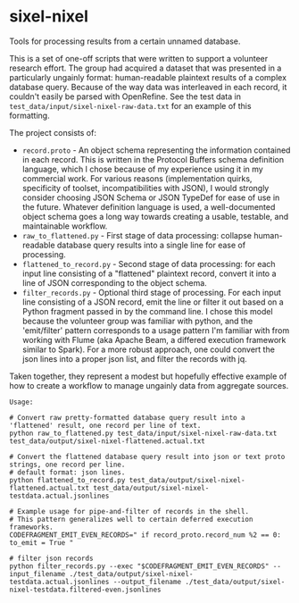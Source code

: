 # sixel-nixel
Tools for processing results from a certain unnamed database.

This is a set of one-off scripts that were written to support a volunteer research effort. The group had acquired a dataset that was presented in a particularly ungainly format: human-readable plaintext results of a complex database query. Because of the way data was interleaved in each record, it couldn't easily be parsed with OpenRefine. See the test data in `test_data/input/sixel-nixel-raw-data.txt` for an example of this formatting.

The project consists of:
- `record.proto` - An object schema representing the information contained in each record. This is written in the Protocol Buffers schema definition language, which I chose because of my experience using it in my commercial work. For various reasons (implementation quirks, specificity of toolset, incompatibilities with JSON), I would strongly consider choosing JSON Schema or JSON TypeDef for ease of use in the future. Whatever definition language is used, a well-documented object schema goes a long way towards creating a usable, testable, and maintainable workflow.
- `raw_to_flattened.py` - First stage of data processing: collapse human-readable database query results into a single line for ease of processing.
- `flattened_to_record.py` - Second stage of data processing: for each input line consisting of a "flattened" plaintext record, convert it into a line of JSON corresponding to the object schema.
- `filter_records.py` - Optional third stage of processing. For each input line consisting of a JSON record, emit the line or filter it out based on a Python fragment passed in by the command line. I chose this model because the volunteer group was familiar with python, and the 'emit/filter' pattern corresponds to a usage pattern I'm familiar with from working with Flume (aka Apache Beam, a differed execution framework similar to Spark). For a more robust approach, one could convert the json lines into a proper json list, and filter the records with jq.

Taken together, they represent a modest but hopefully effective example of how to create a workflow to manage ungainly data from aggregate sources.

```
Usage:

# Convert raw pretty-formatted database query result into a 'flattened' result, one record per line of text.
python raw_to_flattened.py test_data/input/sixel-nixel-raw-data.txt test_data/output/sixel-nixel-flattened.actual.txt

# Convert the flattened database query result into json or text proto strings, one record per line.
# default format: json lines.
python flattened_to_record.py test_data/output/sixel-nixel-flattened.actual.txt test_data/output/sixel-nixel-testdata.actual.jsonlines

# Example usage for pipe-and-filter of records in the shell.
# This pattern generalizes well to certain deferred execution frameworks.
CODEFRAGMENT_EMIT_EVEN_RECORDS=" if record_proto.record_num %2 == 0: to_emit = True "

# filter json records
python filter_records.py --exec "$CODEFRAGMENT_EMIT_EVEN_RECORDS" --input_filename ./test_data/output/sixel-nixel-testdata.actual.jsonlines --output_filename ./test_data/output/sixel-nixel-testdata.filtered-even.jsonlines

```
